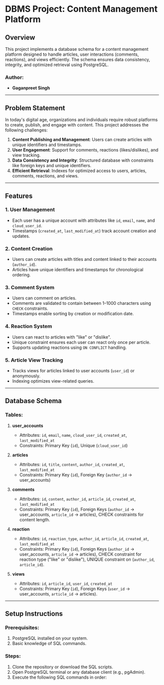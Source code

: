 # DBMS Project: Content Management Platform

## Overview

This project implements a database schema for a content management platform designed to handle articles, user interactions (comments, reactions), and views efficiently. The schema ensures data consistency, integrity, and optimized retrieval using PostgreSQL.

### Author:
- **Gaganpreet Singh**

---

## Problem Statement

In today's digital age, organizations and individuals require robust platforms to create, publish, and engage with content. This project addresses the following challenges:
1. **Content Publishing and Management**: Users can create articles with unique identifiers and timestamps.
2. **User Engagement**: Support for comments, reactions (likes/dislikes), and view tracking.
3. **Data Consistency and Integrity**: Structured database with constraints like foreign keys and unique identifiers.
4. **Efficient Retrieval**: Indexes for optimized access to users, articles, comments, reactions, and views.

---

## Features

### 1. User Management
- Each user has a unique account with attributes like `id`, `email`, `name`, and `cloud_user_id`.
- Timestamps (`created_at`, `last_modified_at`) track account creation and updates.

### 2. Content Creation
- Users can create articles with titles and content linked to their accounts (`author_id`).
- Articles have unique identifiers and timestamps for chronological ordering.

### 3. Comment System
- Users can comment on articles.
- Comments are validated to contain between 1–1000 characters using `CHECK` constraints.
- Timestamps enable sorting by creation or modification date.

### 4. Reaction System
- Users can react to articles with "like" or "dislike".
- Unique constraint ensures each user can react only once per article.
- Supports updating reactions using `ON CONFLICT` handling.

### 5. Article View Tracking
- Tracks views for articles linked to user accounts (`user_id`) or anonymously.
- Indexing optimizes view-related queries.

---

## Database Schema

### Tables:
1. **user_accounts**
   - Attributes: `id`, `email`, `name`, `cloud_user_id`, `created_at`, `last_modified_at`
   - Constraints: Primary Key (`id`), Unique (`cloud_user_id`)

2. **articles**
   - Attributes: `id`, `title`, `content`, `author_id`, `created_at`, `last_modified_at`
   - Constraints: Primary Key (`id`), Foreign Key (`author_id` → user_accounts)

3. **comments**
   - Attributes: `id`, `content`, `author_id`, `article_id`, `created_at`, `last_modified_at`
   - Constraints: Primary Key (`id`), Foreign Keys (`author_id` → user_accounts, `article_id` → articles), CHECK constraints for content length.

4. **reaction**
   - Attributes: `id`, `reaction_type`, `author_id`, `article_id`, `created_at`, `last_modified_at`
   - Constraints: Primary Key (`id`), Foreign Keys (`author_id` → user_accounts, `article_id` → articles), CHECK constraint for reaction type ("like" or "dislike"), UNIQUE constraint on (`author_id`, `article_id`).

5. **views**
   - Attributes: `id`, `article_id`, `user_id`, `created_at`
   - Constraints: Primary Key (`id`), Foreign Keys (`user_id` → user_accounts, `article_id` → articles).

---

## Setup Instructions

### Prerequisites:
1. PostgreSQL installed on your system.
2. Basic knowledge of SQL commands.

### Steps:
1. Clone the repository or download the SQL scripts.
2. Open PostgreSQL terminal or any database client (e.g., pgAdmin).
3. Execute the following SQL commands in order:

